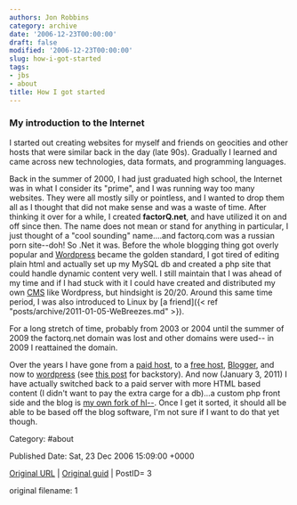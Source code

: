 ```yaml
---
authors: Jon Robbins
category: archive
date: '2006-12-23T00:00:00'
draft: false
modified: '2006-12-23T00:00:00'
slug: how-i-got-started
tags:
- jbs
- about
title: How I got started
---
```


<h3>My introduction to the Internet</h3>

I started out creating websites for myself and friends on geocities and other hosts that were similar back in the day (late 90s). Gradually I learned and came across new technologies, data formats, and programming languages.

Back in the summer of 2000, I had just graduated high school, the Internet was in what I consider its "prime", and I was running way too many websites. They were all mostly silly or pointless, and I wanted to drop them all as I thought that did not make sense and was a waste of time.  After thinking it over for a while, I created <strong>factorQ.net</strong>, and have utilized it on and off since then. 
The name does not mean or stand for anything in particular, I just thought of a "cool sounding" name....and factorq.com was a russian porn site--doh! 
So .Net it was. Before the whole blogging thing got overly popular and [Wordpress](http://wordpress.org") became the golden standard, I got tired of editing plain html and actually set up my MySQL db and created a php site that could handle dynamic content very well. I still maintain that I was ahead of my time and if I had stuck with it I could have created and distributed my own <a title="content management system" href="http://en.wikipedia.org/wiki/Content_management_system" target="_blank">CMS</a> like Wordpress, but hindsight is 20/20.
Around this same time period, I was also introduced to Linux by [a friend]({< ref "posts/archive/2011-01-05-WeBreezes.md" >}).

For a long stretch of time, probably from 2003 or 2004 until the summer of 2009 the factorq.net domain was lost and other domains were used-- in 2009 I reattained the domain.

Over the years I have gone from a [paid host](http://www.hostrocket.com/"), to a [free host](https://x10hosting.com), [Blogger](https://factorq.blogspot.com), and now to [wordpress](http://wordpress.com/) (see [this post](blog/index.php?article=43) for backstory). And now (January 3, 2011) I 
have actually switched back to a paid server with more HTML based content (I didn't want to pay the extra carge for a db)...a custom php front side and the blog
is [my own fork of hl--](http://jbs.jrobb.org).  Once I get it sorted, it should all be able to be based off the blog software, I'm not sure if I want to do that yet though.



Category: #about 


Published Date: Sat, 23 Dec 2006 15:09:00 +0000 

[Original URL](http://factorq.net/2006/12/23/first-post/) | [Original guid](http://factorq.wordpress.com/2006/12/23/first-post/) | PostID= 3

 original filename: 1
